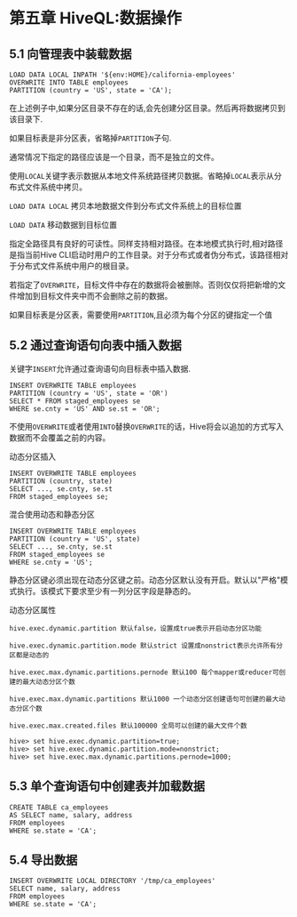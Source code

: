 # 第五章 HiveQL:数据操作

## 5.1 向管理表中装载数据

```
LOAD DATA LOCAL INPATH '${env:HOME}/california-employees'
OVERWRITE INTO TABLE employees
PARTITION (country = 'US', state = 'CA');
```
在上述例子中,如果分区目录不存在的话,会先创建分区目录。然后再将数据拷贝到该目录下.

如果目标表是非分区表，省略掉```PARTITION```子句.

通常情况下指定的路径应该是一个目录，而不是独立的文件。

使用```LOCAL```关键字表示数据从本地文件系统路径拷贝数据。省略掉```LOCAL```表示从分布式文件系统中拷贝。

```LOAD DATA LOCAL``` 拷贝本地数据文件到分布式文件系统上的目标位置

```LOAD DATA``` 移动数据到目标位置

指定全路径具有良好的可读性。同样支持相对路径。在本地模式执行时,相对路径是指当前Hive CLI启动时用户的工作目录。对于分布式或者伪分布式，该路径相对于分布式文件系统中用户的根目录。

若指定了```OVERWRITE```，目标文件中存在的数据将会被删除。否则仅仅将把新增的文件增加到目标文件夹中而不会删除之前的数据。

如果目标表是分区表，需要使用```PARTITION```,且必须为每个分区的键指定一个值


## 5.2 通过查询语句向表中插入数据

关键字```INSERT```允许通过查询语句向目标表中插入数据.

```
INSERT OVERWRITE TABLE employees
PARTITION (country = 'US', state = 'OR')
SELECT * FROM staged_employees se
WHERE se.cnty = 'US' AND se.st = 'OR';
```

不使用```OVERWRITE```或者使用```INTO```替换```OVERWRITE```的话，Hive将会以追加的方式写入数据而不会覆盖之前的内容。


动态分区插入

```
INSERT OVERWRITE TABLE employees
PARTITION (country, state)
SELECT ..., se.cnty, se.st
FROM staged_employees se;
```

混合使用动态和静态分区

```
INSERT OVERWRITE TABLE employees
PARTITION (country = 'US', state)
SELECT ..., se.cnty, se.st
FROM staged_employees se
WHERE se.cnty = 'US';
```

静态分区键必须出现在动态分区键之前。动态分区默认没有开启。默认以"严格"模式执行。该模式下要求至少有一列分区字段是静态的。

动态分区属性

```
hive.exec.dynamic.partition 默认false，设置成true表示开启动态分区功能

hive.exec.dynamic.partition.mode 默认strict 设置成nonstrict表示允许所有分区都是动态的

hive.exec.max.dynamic.partitions.pernode 默认100 每个mapper或reducer可创建的最大动态分区个数

hive.exec.max.dynamic.partitions 默认1000 一个动态分区创建语句可创建的最大动态分区个数

hive.exec.max.created.files 默认100000 全局可以创建的最大文件个数
```

```
hive> set hive.exec.dynamic.partition=true;
hive> set hive.exec.dynamic.partition.mode=nonstrict;
hive> set hive.exec.max.dynamic.partitions.pernode=1000;
```


## 5.3 单个查询语句中创建表并加载数据

```
CREATE TABLE ca_employees
AS SELECT name, salary, address
FROM employees
WHERE se.state = 'CA';
```

## 5.4 导出数据

```
INSERT OVERWRITE LOCAL DIRECTORY '/tmp/ca_employees'
SELECT name, salary, address
FROM employees
WHERE se.state = 'CA';
```